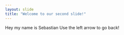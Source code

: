 ```yaml
---
layout: slide
title: "Welcome to our second slide!"
---
```

Hey my name is Sebastian
Use the left arrow to go back!